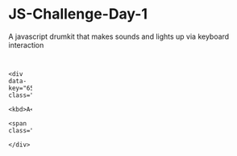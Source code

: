 # JS-Challenge-Day-1

A javascript drumkit that makes sounds and lights up via keyboard interaction

<!DOCTYPE html>
<html>
<head>
	<title>JS DAY1 Drumkit</title>
	<link rel="stylesheet" type="text/css" href="style.css">
	<script src="script.js"></script>
</head>
<body>
	<div class="boss">
		
				<div data-key="65" class="key">
					<kbd>A</kbd>
					<span class="sound">clap</span>
				</div>

				<div data-key="83" class="key">
					<kbd>S</kbd>
					<span class="sound">hihat</span>
				</div>

				<div data-key="68" class="key">
					<kbd>D</kbd>
					<span class="sound">kick</span>
				</div>

				<div data-key="70" class="key">
					<kbd>F</kbd>
					<span class="sound">openhat</span>
				</div>

				<div data-key="71" class="key">
					<kbd>G</kbd>
					<span class="sound">boom</span>
				</div>

				<div data-key="72" class="key">
					<kbd>H</kbd>
					<span class="sound">ride</span>
				</div>

				<div data-key="74" class="key">
					<kbd>J</kbd>
					<span class="sound">snarf</span>
				</div>

				<div data-key="75" class="key">
					<kbd>K</kbd>
					<span class="sound">tom</span>
				</div>

				<div data-key="76" class="key">
					<kbd>L</kbd>
					<span class="sound">tink</span>
				</div>

				<audio data-key="65" src="boom.wav"></audio>
				<audio data-key="83" src="boom.wav"</audio>
				<audio data-key="68" src="boom.wav"></audio>
				<audio data-key="70" src="boom.wav"></audio>
				<audio data-key="71" src="boom.wav"></audio>
				<audio data-key="72" src="boom.wav"></audio>
				<audio data-key="74" src="boom.wav"></audio>
				<audio data-key="75" src="boom.wav"></audio>
				<audio data-key="76" src="boom.wav"></audio>
				

			

	</div><!--boss-->
</body>
</html>

<style>
.boss {
	display: grid;
	grid-template-columns:  repeat(9, 1fr);
	grid-template-rows: 200px 100px 50px;
	grid-gap: 10px;
	
}



.key {
	background-color: rgba(0,0,0,0.7);
	grid-row-start: 3;
	grid-row-end: 4;	
	color: pink;
	text-align: center;
}




body{
	background-image: url("http://davefarmersblog.files.wordpress.com/2012/03/dead_bunny_by_ravrilavren.jpg");
	background-size: 600px;
	background-attachment: fixed;
	background-repeat: no-repeat;
	background-position: center;
}

</style>

<script>
window.addEventListener('keydown', function(e){
	const audio = document.querySelector(`audio[data-key="${e.keyCode}"]`);
	if(!audio) return; //stop the function from running all together
	audio.play();
});
  </script>
